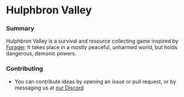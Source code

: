 Hulphbron Valley
================

### Summary
Hulphbron Valley is a survival and resource collecting game inspired by [Forager](https://store.steampowered.com/app/751780/Forager/). It takes place in a mostly peaceful, unharmed world, but holds dangerous, demonic powers.

### Contributing
- You can contribute ideas by opening an issue or pull request, or by messaging us at [our Discord](https://discord.io/artefact)
